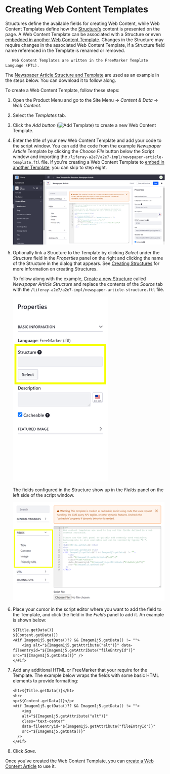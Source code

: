 # Creating Web Content Templates

Structures define the available fields for creating Web Content, while Web Content Templates define how the [Structure's](../web-content-structures/creating-structures.md) content is presented on the page. A Web Content Template can be associated with a Structure or even [embedded in another Web Content Template](./advanced-web-content-templates/embedding-web-content-templates.md). Changes in the Structure may require changes in the associated Web Content Template, if a Structure field name referenced in the Template is renamed or removed.

```note::
   Web Content Templates are written in the FreeMarker Template Language (FTL).
```

The [Newspaper Article Structure and Template](https://github.com/liferay/liferay-learn/tree/master/docs/dxp/7.x/en/content-authoring-and-management/web-content/user-guide/web-content-templates/creating-web-content-templates/liferay-a2e7.zip) are used as an example in the steps below. You can download it to follow along.

To create a Web Content Template, follow these steps:

1. Open the Product Menu and go to the Site Menu &rarr; *Content & Data* &rarr; *Web Content*.
1. Select the *Templates* tab.
1. Click the *Add button* (![Add Template](../../../../images/icon-add.png)) to create a new Web Content Template.
1. Enter the title of your new Web Content Template and add your code to the script window. You can add the code from the example *Newspaper Article* Template by clicking the *Choose File* button below the Script window and importing the `/liferay-a2e7/a2e7-impl/newspaper-article-template.ftl` file. If you're creating a Web Content Template to [embed in another Template](./advanced-web-content-templates/embedding-web-content-templates.md), you can skip to step eight.

    ![Template code (FreeMarker) is added to the script window.](./creating-web-content-templates/images/01.png)

1. Optionally link a Structure to the Template by clicking *Select* under the *Structure* field in the *Properties* panel on the right and clicking the name of the Structure in the dialog that appears. See [Creating Structures](../web-content-structures/creating-structures.md) for more information on creating Structures.

    To follow along with the example, [Create a new Structure](../web-content-structures/creating-structures.md) called *Newspaper Article Structure* and replace the contents of the *Source* tab with the `/liferay-a2e7/a2e7-impl/newspaper-article-structure.ftl` file.
   
    ![You can link the Template to a Structure through the Properties panel.](./creating-web-content-templates/images/02.png)

    The fields configured in the Structure show up in the *Fields* panel on the left side of the script window.

    ![Available Structure field variables are added to the Fields panel on the left side of the Script window.](./creating-web-content-templates/images/03.png)

1. Place your cursor in the script editor where you want to add the field to the Template, and click the field in the *Fields* panel to add it. An example is shown below:

    ```markup
    ${Title.getData()}
    ${Content.getData()}
    <#if Imagem1j5.getData()?? && Imagem1j5.getData() != "">
    	<img alt="${Imagem1j5.getAttribute("alt")}" data-fileentryid="${Imagem1j5.getAttribute("fileEntryId")}" src="${Imagem1j5.getData()}" />
    </#if>
    ```

1. Add any additional HTML or FreeMarker that your require for the Template. The example below wraps the fields with some basic HTML elements to provide formatting: 

    ```markup
    <h1>${Title.getData()}</h1>
    <hr>
    <p>${Content.getData()}</p>
    <#if Imagem1j5.getData()?? && Imagem1j5.getData() != "">
    	<img 
        alt="${Imagem1j5.getAttribute("alt")}" 
        class="text-center" 
        data-fileentryid="${Imagem1j5.getAttribute("fileEntryId")}" 
        src="${Imagem1j5.getData()}" 
      />
    </#if>
    ```

1. Click *Save*.

Once you've created the Web Content Template, you can [create a Web Content Article](../web-content-articles/adding-a-basic-web-content-article.md) to use it.